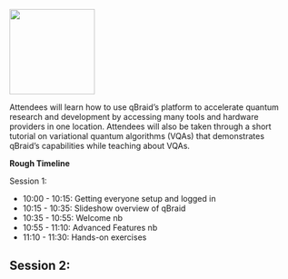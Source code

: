 [<img src="https://qbraid-static.s3.amazonaws.com/logos/Launch_on_qBraid_white.png" width="150">](https://account.qbraid.com?gitHubUrl=https://github.com/qBraid/IEEE_QCE23_qBraid_Tutorial.git)

Attendees will learn how to use qBraid’s platform to accelerate quantum research and development by accessing many tools and hardware providers in one location. Attendees will also be taken through a short tutorial on variational quantum algorithms (VQAs) that demonstrates qBraid’s capabilities while teaching about VQAs. 


**Rough Timeline**

Session 1:
- 10:00 - 10:15: Getting everyone setup and logged in
- 10:15 - 10:35: Slideshow overview of qBraid
- 10:35 - 10:55: Welcome nb
- 10:55 - 11:10: Advanced Features nb
- 11:10 - 11:30: Hands-on exercises

Session 2:
- 
